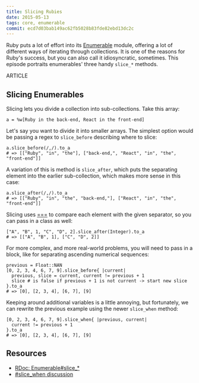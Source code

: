 ```yaml
---
title: Slicing Rubies
date: 2015-05-13
tags: core, enumerable
commit: ecd7d03bab149ac62fb5028b83fde82ebd13dc2c
---
```


Ruby puts a lot of effort into its [Enumerable](https://ruby-doc.org/core/Enumerable) module, offering a lot of different ways of iterating through collections. It is one of the reasons for Ruby's success, but you can also call it idiosyncratic, sometimes. This episode portraits enumerables' three handy `slice_*` methods.

ARTICLE

## Slicing Enumerables

Slicing lets you divide a collection into sub-collections. Take this array:

    a = %w[Ruby in the back-end, React in the front-end]

Let's say you want to divide it into smaller arrays. The simplest option would be passing a regex to `slice_before` describing where to slice:

    a.slice_before(/,/).to_a
    # => [["Ruby", "in", "the"], ["back-end,", "React", "in", "the", "front-end"]]

A variation of this is method is `slice_after`, which puts the separating element into the earlier sub-collection, which makes more sense in this case:

    a.slice_after(/,/).to_a
    # => [["Ruby", "in", "the", "back-end,"], ["React", "in", "the", "front-end"]]

Slicing uses [===](https://ruby-doc.org/core/Object.html#method-i-3D-3D-3D) to compare each element with the given separator, so you can pass in a class as well:

    ["A", "B", 1, "C", "D", 2].slice_after(Integer).to_a
    # => [["A", "B", 1], ["C", "D", 2]]

For more complex, and more real-world problems, you will need to pass in a block, like for separating ascending numerical sequences:

    previous = Float::NAN
    [0, 2, 3, 4, 6, 7, 9].slice_before{ |current|
      previous, slice = current, current != previous + 1
      slice # is false if previous + 1 is not current -> start new slice
    }.to_a
    # => [0], [2, 3, 4], [6, 7], [9]

Keeping around additional variables is a little annoying, but fortunately, we can rewrite the previous example using the newer `slice_when` method:

    [0, 2, 3, 4, 6, 7, 9].slice_when{ |previous, current|
      current != previous + 1
    }.to_a
    # => [0], [2, 3, 4], [6, 7], [9]


## Resources

- [RDoc: Enumerable#slice_*](https://ruby-doc.org/core/Enumerable.html#method-i-slice_after)
- [#slice_when discussion](https://bugs.ruby-lang.org/issues/9826)
